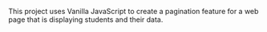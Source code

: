 This project uses Vanilla JavaScript to create a pagination feature for a web page that is displaying students and their data.